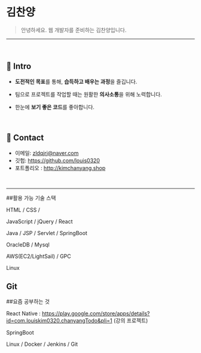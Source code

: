 # 김찬양
> 안녕하세요.  웹 개발자를 준비하는  김찬양입니다. 
---
</br>

## :pushpin: Intro
- **도전적인 목표**를 통해, **습득하고 배우는 과정**을 즐깁니다.

- 팀으로 프로젝트를 작업할 때는 원활한 **의사소통**을 위해 노력합니다.

- 한눈에 **보기 좋은 코드**를 좋아합니다.

</br>

## :pushpin: Contact
- 이메일:  zldqjrj@naver.com
- 깃헙: https://github.com/louis0320
- 포트폴리오 : http://kimchanyang.shop
</br>

---
##활용 가능 기술 스택 

HTML / CSS / 

JavaScript / jQuery / React 

Java / JSP / Servlet / SpringBoot 

OracleDB / Mysql

AWS(EC2/LightSail) / GPC 

Linux

Git
---
##요즘 공부하는 것

React Native  : https://play.google.com/store/apps/details?id=com.louiskim0320.chanyangTodo&pli=1 (강의 프로젝트)

SpringBoot

Linux / Docker / Jenkins / Git




  
